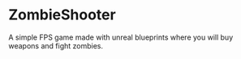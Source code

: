 # ZombieShooter

A simple FPS game made with unreal blueprints where you will buy weapons and fight zombies.
